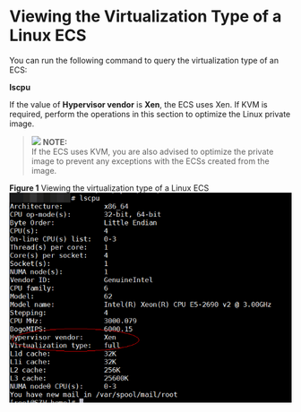 # Viewing the Virtualization Type of a Linux ECS<a name="EN-US_TOPIC_0037352185"></a>

You can run the following command to query the virtualization type of an ECS:

**lscpu**

If the value of  **Hypervisor vendor**  is  **Xen**, the ECS uses Xen. If KVM is required, perform the operations in this section to optimize the Linux private image.

>![](/images/icon-note.gif) **NOTE:**   
>If the ECS uses KVM, you are also advised to optimize the private image to prevent any exceptions with the ECSs created from the image.  

**Figure  1**  Viewing the virtualization type of a Linux ECS<a name="fig19508525221"></a>  
![](figures/viewing-the-virtualization-type-of-a-linux-ecs.png "viewing-the-virtualization-type-of-a-linux-ecs")

